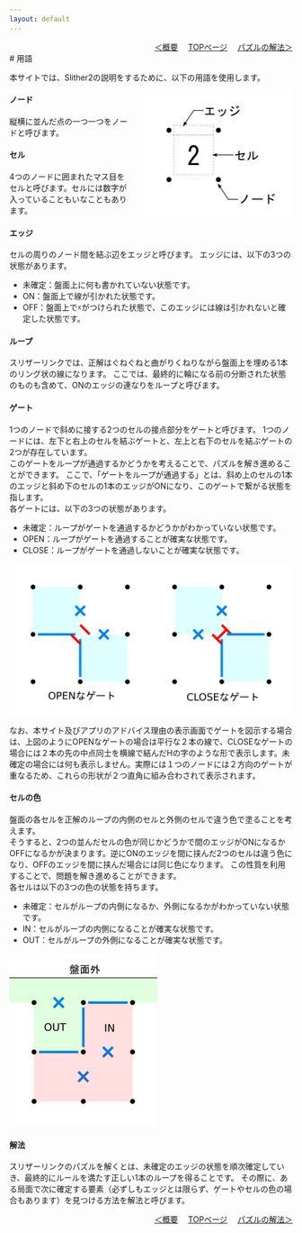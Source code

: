 ```yaml
---
layout: default
---
```


<div style="text-align: right;">
<a href="./general.html">＜概要</a>　 <a href="./index.html">TOPページ</a>　 <a href="./solver.html">パズルの解法＞</a>
</div>
# 用語

本サイトでは、Slither2の説明をするために、以下の用語を使用します。

<img src="images/element.png" width="264" height="228" style="float:right;margin-left:24px;margin-bottom:24px">

#### ノード
縦横に並んだ点の一つ一つをノードと呼びます。

#### セル
4つのノードに囲まれたマス目をセルと呼びます。セルには数字が入っていることもいなこともあります。

#### エッジ
セルの周りのノード間を結ぶ辺をエッジと呼びます。
エッジには、以下の3つの状態があります。
*   未確定：盤面上に何も書かれていない状態です。
*   ON：盤面上で線が引かれた状態です。
*   OFF：盤面上で☓がつけられた状態で、このエッジには線は引かれないと確定した状態です。

<div class="clearfix"></div>

#### ループ
スリザーリンクでは、正解はぐねぐねと曲がりくねりながら盤面上を埋める1本のリング状の線になります。
ここでは、最終的に輪になる前の分断された状態のものも含めて、ONのエッジの連なりをループと呼びます。

#### ゲート
1つのノードで斜めに接する2つのセルの接点部分をゲートと呼びます。
1つのノードには、左下と右上のセルを結ぶゲートと、左上と右下のセルを結ぶゲートの2つが存在しています。  
このゲートをループが通過するかどうかを考えることで、パズルを解き進めることができます。
ここで、「ゲートをループが通過する」とは、斜め上のセルの1本のエッジと斜め下のセルの1本のエッジがONになり、このゲートで繋がる状態を指します。  
各ゲートには、以下の3つの状態があります。
*   未確定：ループがゲートを通過するかどうかがわかっていない状態です。
*   OPEN：ループがゲートを通過することが確実な状態です。
*   CLOSE：ループがゲートを通過しないことが確実な状態です。

![](images/gate.png)

なお、本サイト及びアプリのアドバイス理由の表示画面でゲートを図示する場合は、上図のようにOPENなゲートの場合は平行な２本の線で、CLOSEなゲートの場合には２本の先の中点同士を横線で結んだHの字のような形で表示します。未確定の場合には何も表示しません。実際には１つのノードには２方向のゲートが重なるため、これらの形状が２つ直角に組み合わされて表示されます。


#### セルの色
盤面の各セルを正解のループの内側のセルと外側のセルで違う色で塗ることを考えます。  
そうすると、2つの並んだセルの色が同じかどうかで間のエッジがONになるかOFFになるかが決まります。逆にONのエッジを間に挟んだ2つのセルは違う色になり、OFFのエッジを間に挟んだ場合には同じ色になります。
この性質を利用することで、問題を解き進めることができます。  
各セルは以下の3つの色の状態を持ちます。
*   未確定：セルがループの内側になるか、外側になるかがわかっていない状態です。
*   IN：セルがループの内側になることが確実な状態です。
*   OUT：セルがループの外側になることが確実な状態です。

![](images/cell.png)

#### 解法
スリザーリンクのパズルを解くとは、未確定のエッジの状態を順次確定していき、最終的にルールを満たす正しい1本のループを得ることです。
その際に、ある局面で次に確定する要素（必ずしもエッジとは限らず、ゲートやセルの色の場合もあります）を見つける方法を解法と呼びます。

<div style="text-align: right;">
<a href="./general.html">＜概要</a>　 <a href="./index.html">TOPページ</a>　 <a href="./solver.html">パズルの解法＞</a>
</div>



